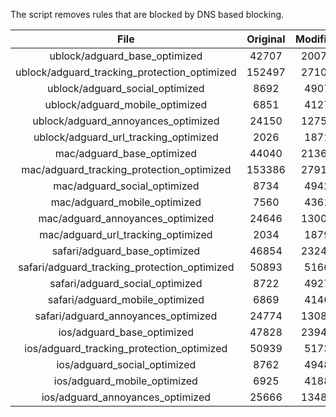 The script removes rules that are blocked by DNS based blocking.


| File | Original | Modified |
|:----:|:-----:|:-----:|
| ublock/adguard_base_optimized | 42707 | 20079 |
| ublock/adguard_tracking_protection_optimized | 152497 | 27109 |
| ublock/adguard_social_optimized | 8692 | 4907 |
| ublock/adguard_mobile_optimized | 6851 | 4127 |
| ublock/adguard_annoyances_optimized | 24150 | 12753 |
| ublock/adguard_url_tracking_optimized | 2026 | 1871 |
| mac/adguard_base_optimized | 44040 | 21369 |
| mac/adguard_tracking_protection_optimized | 153386 | 27913 |
| mac/adguard_social_optimized | 8734 | 4942 |
| mac/adguard_mobile_optimized | 7560 | 4361 |
| mac/adguard_annoyances_optimized | 24646 | 13007 |
| mac/adguard_url_tracking_optimized | 2034 | 1879 |
| safari/adguard_base_optimized | 46854 | 23244 |
| safari/adguard_tracking_protection_optimized | 50893 | 5166 |
| safari/adguard_social_optimized | 8722 | 4927 |
| safari/adguard_mobile_optimized | 6869 | 4146 |
| safari/adguard_annoyances_optimized | 24774 | 13080 |
| ios/adguard_base_optimized | 47828 | 23940 |
| ios/adguard_tracking_protection_optimized | 50939 | 5173 |
| ios/adguard_social_optimized | 8762 | 4948 |
| ios/adguard_mobile_optimized | 6925 | 4188 |
| ios/adguard_annoyances_optimized | 25666 | 13489 |